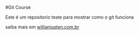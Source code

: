 #Git Course

Este é um repositorio teste para mostrar como o git funciona

saiba mais em [willianjusten.com.br](http://willianjusten.com.br)
